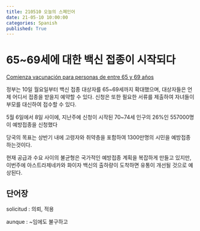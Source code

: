```yaml
---
title: 210510 오늘의 스페인어
date: 21-05-10 10:00:00
categories: Spanish
published: True
---
```


# 65~69세에 대한 백신 접종이 시작되다

[Comienza vacunación para personas de entre 65 y 69 años](http://world.kbs.co.kr/service/news_view.htm?lang=s&Seq_Code=75716)

정부는 10일 월요일부터 백신 접종 대상자를 65~69세까지 확대했으며, 대상자들은 언제 어디서 접종을 받을지 예약할 수 있다. 신청은 또한 필요한 서류를 제출하여 자녀들이 부모를 대신하여 접수할 수 있다.

5월 6일에서 8일 사이에, 지난주에 신청이 시작된 70~74세 인구의 26%인 557000명이 예방접종을 신청했다

당국의 목표는 상반기 내에 고령자와 취약층을 포함하여 1300만명의 시민을 예방접종 하는것이다.

현재 공급과 수요 사이의 불균형은 국가적인 예방접종 계획을 복잡하게 만들고 있지만, 이번주에 아스트라제네카와 화이자 백신의 출하량이 도착하면 유통이 개선될 것으로 예상된다.

## 단어장

solicitud : 의뢰, 적용

aunque : ~임에도 불구하고
